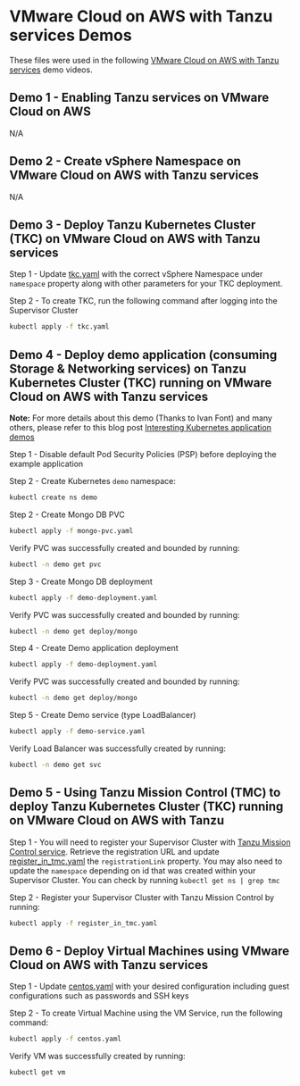 # VMware Cloud on AWS with Tanzu services Demos

These files were used in the following [VMware Cloud on AWS with Tanzu services](https://williamlam.com/2021/10/quick-demo-videos-of-new-vmware-cloud-with-tanzu-services.html) demo videos.

## **Demo 1** - Enabling Tanzu services on VMware Cloud on AWS

N/A

## **Demo 2** - Create vSphere Namespace on VMware Cloud on AWS with Tanzu services

N/A

## **Demo 3** - Deploy Tanzu Kubernetes Cluster (TKC) on VMware Cloud on AWS with Tanzu services

Step 1 - Update [tkc.yaml](tkc.yaml) with the correct vSphere Namespace under `namespace` property along with other parameters for your TKC deployment.


Step 2 - To create TKC, run the following command after logging into the Supervisor Cluster

```bash
kubectl apply -f tkc.yaml
```

## **Demo 4** - Deploy demo application (consuming Storage & Networking services) on Tanzu Kubernetes Cluster (TKC) running on VMware Cloud on AWS with Tanzu services

**Note:** For more details about this demo (Thanks to Ivan Font) and many others, please refer to this blog post [Interesting Kubernetes application demos](https://williamlam.com/2020/06/interesting-kubernetes-application-demos.html)

Step 1 - Disable default Pod Security Policies (PSP) before deploying the example application

Step 2 - Create Kubernetes `demo` namespace:

```bash
kubectl create ns demo
```

Step 2 - Create Mongo DB PVC

```bash
kubectl apply -f mongo-pvc.yaml
```

Verify PVC was successfully created and bounded by running:

```bash
kubectl -n demo get pvc
```

Step 3 - Create Mongo DB deployment

```bash
kubectl apply -f demo-deployment.yaml
```

Verify PVC was successfully created and bounded by running:

```bash
kubectl -n demo get deploy/mongo
```

Step 4 - Create Demo application deployment

```bash
kubectl apply -f demo-deployment.yaml
```

Verify PVC was successfully created and bounded by running:

```bash
kubectl -n demo get deploy/mongo
```

Step 5 - Create Demo service (type LoadBalancer)

```bash
kubectl apply -f demo-service.yaml
```

Verify Load Balancer was successfully created by running:

```bash
kubectl -n demo get svc
```

## **Demo 5** - Using Tanzu Mission Control (TMC) to deploy Tanzu Kubernetes Cluster (TKC) running on VMware Cloud on AWS with Tanzu

Step 1 - You will need to register your Supervisor Cluster with [Tanzu Mission Control service](https://tanzu.vmware.com/mission-control). Retrieve the registration URL and update [register_in_tmc.yaml](register_in_tmc.yaml) the `registrationLink` property. You may also need to update the `namespace` depending on id that was created within your Supervisor Cluster. You can check by running `kubectl get ns | grep tmc`

Step 2 - Register your Supervisor Cluster with Tanzu Mission Control by running:

```bash
kubectl apply -f register_in_tmc.yaml
```

## **Demo 6** - Deploy Virtual Machines using VMware Cloud on AWS with Tanzu services

Step 1 - Update [centos.yaml](centos.yaml) with your desired configuration including guest configurations such as passwords and SSH keys

Step 2 - To create Virtual Machine using the VM Service, run the following command:

```bash
kubectl apply -f centos.yaml
```

Verify VM was successfully created by running:

```bash
kubectl get vm
```